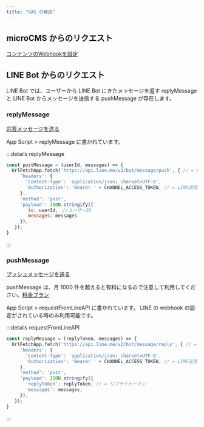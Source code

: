 ```yaml
---
title: "GAS の解説"
---
```


## microCMS からのリクエスト

[コンテンツのWebhookを設定](https://document.microcms.io/manual/webhook-setting)

## LINE Bot からのリクエスト
LINE Bot では、ユーザーから LINE Bot にきたメッセージを返す replyMessage と LINE Bot からメッセージを送信する pushMessage が存在します。

### replyMessage

[応答メッセージを送る](https://developers.line.biz/ja/reference/messaging-api/#send-reply-message)

App Script > replyMessage に書かれています。

:::details replyMessage
```js
const postMessage = (userId, messages) => {
  UrlFetchApp.fetch('https://api.line.me/v2/bot/message/push', { // = LINE Messaging APIの利用に必要な固定URL
     'headers': {
       'Content-Type': 'application/json; charset=UTF-8',
       'Authorization': 'Bearer ' + CHANNEL_ACCESS_TOKEN, // = LINE返信メッセージに必要な固定URL
     },
     'method': 'post',
     'payload': JSON.stringify({
        to: userId,　//ユーザーID
        messages: messages
     }),
   });
}
```
:::

### pushMessage

[プッシュメッセージを送る](https://developers.line.biz/ja/reference/messaging-api/#send-push-message)

pushMessage は、月 1000 件を超えると有料になるので注意して利用してください。[料金プラン](https://www.linebiz.com/jp/service/line-official-account/plan/)

App Script > requestFromLineAPI に書かれています。
LINE の webhook の設定がされている時のみ利用可能です。

:::details requestFromLineAPI
```js
const replyMessage = (replyToken, messages) => {
  UrlFetchApp.fetch('https://api.line.me/v2/bot/message/reply', { // = LINE Messaging APIの利用に必要な固定URL
     'headers': {
       'Content-Type': 'application/json; charset=UTF-8',
       'Authorization': 'Bearer ' + CHANNEL_ACCESS_TOKEN, // = LINE返信メッセージに必要な固定URL
     },
     'method': 'post',
     'payload': JSON.stringify({
       'replyToken': replyToken, // = リプライトークン
       'messages': messages,
     }),
   });
}
```
:::